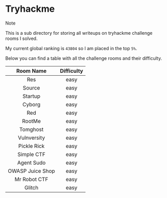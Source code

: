 # Tryhackme

> [!NOTE]
> This is a sub directory for storing all writeups on tryhackme challenge rooms I solved.
>
> My current global ranking is `43804` so I am placed in the top `5%`.
>
> Below you can find a table with all the challenge rooms and their difficulty.
>
> | Room Name | Difficulty |
> | :-------: | :--------: |
> | Res | easy |
> | Source | easy |
> | Startup | easy |
> | Cyborg | easy |
> | Red | easy |
> | RootMe | easy |
> | Tomghost | easy |
> | Vulnversity | easy |
> | Pickle Rick | easy |
> | Simple CTF | easy |
> | Agent Sudo | easy |
> | OWASP Juice Shop | easy |
> | Mr Robot CTF | easy |
> | Glitch | easy |
